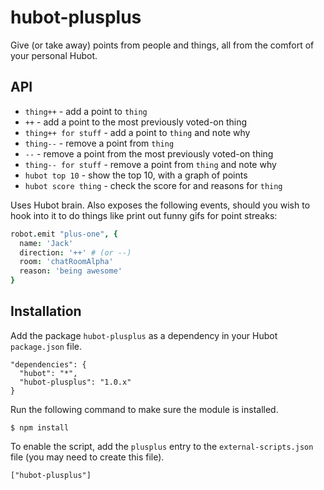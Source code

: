 hubot-plusplus
==============

Give (or take away) points from people and things, all from the comfort of your
personal Hubot.

API
---

* `thing++` - add a point to `thing`
* `++` - add a point to the most previously voted-on thing
* `thing++ for stuff` - add a point to `thing` and note why
* `thing--` - remove a point from `thing`
* `--` - remove a point from the most previously voted-on thing
* `thing-- for stuff` - remove a point from `thing` and note why
* `hubot top 10` - show the top 10, with a graph of points
* `hubot score thing` - check the score for and reasons for `thing`

Uses Hubot brain. Also exposes the following events, should you wish to hook
into it to do things like print out funny gifs for point streaks:

```coffeescript
robot.emit "plus-one", {
  name: 'Jack'
  direction: '++' # (or --)
  room: 'chatRoomAlpha'
  reason: 'being awesome'
}
```

## Installation

Add the package `hubot-plusplus` as a dependency in your Hubot `package.json`
file.

```
"dependencies": {
  "hubot": "*",
  "hubot-plusplus": "1.0.x"
}
```

Run the following command to make sure the module is installed.

    $ npm install

To enable the script, add the `plusplus` entry to the `external-scripts.json`
file (you may need to create this file).

    ["hubot-plusplus"]

